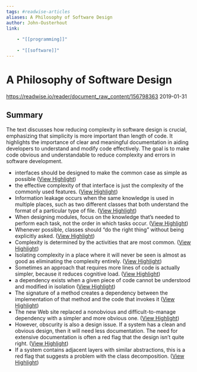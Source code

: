```yaml
---
tags: #readwise-articles
aliases: A Philosophy of Software Design
author: John-Ousterhout
link:
 
    - "[[programming]]"
 
    - "[[software]]"
---
```

# A Philosophy of Software Design

https://readwise.io/reader/document_raw_content/156798363
2019-01-31
## Summary
The text discusses how reducing complexity in software design is crucial, emphasizing that simplicity is more important than length of code. It highlights the importance of clear and meaningful documentation in aiding developers to understand and modify code effectively. The goal is to make code obvious and understandable to reduce complexity and errors in software development.

- interfaces should be designed to make the common case as simple as possible ([View Highlight](https://read.readwise.io/read/01hztsanj2921vtfz29prfeaek))
- the effective complexity of that interface is just the complexity of the commonly used features. ([View Highlight](https://read.readwise.io/read/01hztsdgp325428rypzt1vznss))
- Information leakage occurs when the same knowledge is used in multiple places, such as two different classes that both understand the format of a particular type of file. ([View Highlight](https://read.readwise.io/read/01hzttjtyz6kty4e335a264wy9))
- When designing modules, focus on the knowledge that’s needed to perform each task, not the order in which tasks occur. ([View Highlight](https://read.readwise.io/read/01hzttqvdewaafz5tg2veegd1p))
- Whenever possible, classes should “do the right thing” without being explicitly asked. ([View Highlight](https://read.readwise.io/read/01hztvd5mhjagg4j932f7ht78c))
- Complexity is determined by the activities that are most common. ([View Highlight](https://read.readwise.io/read/01ht45mjpbj1kts38tw3xs0ee1))
- Isolating complexity in a place where it will never be seen is almost as good as eliminating the complexity entirely. ([View Highlight](https://read.readwise.io/read/01ht45nwcbe5rqyjbgd60yzh09))
- Sometimes an approach that requires more lines of code is actually simpler, because it reduces cognitive load. ([View Highlight](https://read.readwise.io/read/01ht45t6xn7jp7sj8f0zzysvkt))
- a dependency exists when a given piece of
  code cannot be understood and modified in isolation ([View Highlight](https://read.readwise.io/read/01hw90hdhde57gye9ahj3g7zme))
- The signature of a method creates a dependency between the implementation of that method and the code that invokes it ([View Highlight](https://read.readwise.io/read/01hw90n25zn9sm8g61np59csqb))
- The new Web site replaced a nonobvious and difficult-to-manage dependency with a simpler and more obvious one. ([View Highlight](https://read.readwise.io/read/01hw90ypv5h9ygh6znw381pj3v))
- However, obscurity is also a design issue. If a system has a clean and obvious design, then it will need less documentation. The need for extensive documentation is often a red flag that the design isn’t quite right. ([View Highlight](https://read.readwise.io/read/01hw918j1rst8xprjvd84c7yqc))
- If a system contains adjacent layers with similar abstractions, this is a red
  flag that suggests a problem with the class decomposition. ([View Highlight](https://read.readwise.io/read/01hzxan1sht9rycy93ct8capat))
